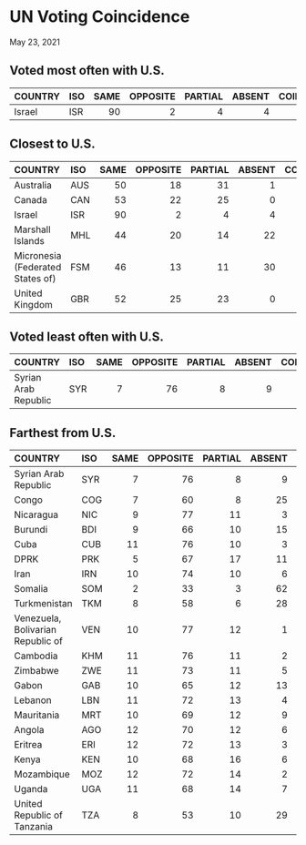 UN Voting Coincidence
================
May 23, 2021

## Voted most often with U.S.

| COUNTRY | ISO | SAME | OPPOSITE | PARTIAL | ABSENT | COINCIDENCE |
|:--------|:----|-----:|---------:|--------:|-------:|------------:|
| Israel  | ISR |   90 |        2 |       4 |      4 |        0.96 |

## Closest to U.S.

| COUNTRY                          | ISO | SAME | OPPOSITE | PARTIAL | ABSENT | COINCIDENCE |
|:---------------------------------|:----|-----:|---------:|--------:|-------:|------------:|
| Australia                        | AUS |   50 |       18 |      31 |      1 |        0.66 |
| Canada                           | CAN |   53 |       22 |      25 |      0 |        0.66 |
| Israel                           | ISR |   90 |        2 |       4 |      4 |        0.96 |
| Marshall Islands                 | MHL |   44 |       20 |      14 |     22 |        0.65 |
| Micronesia (Federated States of) | FSM |   46 |       13 |      11 |     30 |        0.73 |
| United Kingdom                   | GBR |   52 |       25 |      23 |      0 |        0.64 |

## Voted least often with U.S.

| COUNTRY              | ISO | SAME | OPPOSITE | PARTIAL | ABSENT | COINCIDENCE |
|:---------------------|:----|-----:|---------:|--------:|-------:|------------:|
| Syrian Arab Republic | SYR |    7 |       76 |       8 |      9 |        0.12 |

## Farthest from U.S.

| COUNTRY                           | ISO | SAME | OPPOSITE | PARTIAL | ABSENT | COINCIDENCE |
|:----------------------------------|:----|-----:|---------:|--------:|-------:|------------:|
| Syrian Arab Republic              | SYR |    7 |       76 |       8 |      9 |        0.12 |
| Congo                             | COG |    7 |       60 |       8 |     25 |        0.15 |
| Nicaragua                         | NIC |    9 |       77 |      11 |      3 |        0.15 |
| Burundi                           | BDI |    9 |       66 |      10 |     15 |        0.16 |
| Cuba                              | CUB |   11 |       76 |      10 |      3 |        0.16 |
| DPRK                              | PRK |    5 |       67 |      17 |     11 |        0.16 |
| Iran                              | IRN |   10 |       74 |      10 |      6 |        0.16 |
| Somalia                           | SOM |    2 |       33 |       3 |     62 |        0.16 |
| Turkmenistan                      | TKM |    8 |       58 |       6 |     28 |        0.16 |
| Venezuela, Bolivarian Republic of | VEN |   10 |       77 |      12 |      1 |        0.16 |
| Cambodia                          | KHM |   11 |       76 |      11 |      2 |        0.17 |
| Zimbabwe                          | ZWE |   11 |       73 |      11 |      5 |        0.17 |
| Gabon                             | GAB |   10 |       65 |      12 |     13 |        0.18 |
| Lebanon                           | LBN |   11 |       72 |      13 |      4 |        0.18 |
| Mauritania                        | MRT |   10 |       69 |      12 |      9 |        0.18 |
| Angola                            | AGO |   12 |       70 |      12 |      6 |        0.19 |
| Eritrea                           | ERI |   12 |       72 |      13 |      3 |        0.19 |
| Kenya                             | KEN |   10 |       68 |      16 |      6 |        0.19 |
| Mozambique                        | MOZ |   12 |       72 |      14 |      2 |        0.19 |
| Uganda                            | UGA |   11 |       68 |      14 |      7 |        0.19 |
| United Republic of Tanzania       | TZA |    8 |       53 |      10 |     29 |        0.19 |
